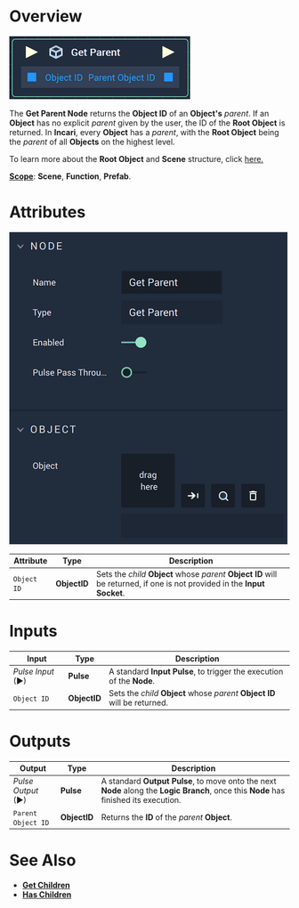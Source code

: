 # Overview

![The Get Parent Node.](../../../.gitbook/assets/getparentnode.png)

The **Get Parent Node** returns the **Object ID** of an **Object's** *parent*. If an **Object** has no explicit *parent* given by the user, the ID of the **Root Object** is returned. In **Incari**, every **Object** has a *parent*, with the **Root Object** being the *parent* of all **Objects** on the highest level. 

To learn more about the **Root Object** and **Scene** structure, click [here.](../../../objects-and-types/scene-objects/README.md#structure-in-a-scene)

[**Scope**](../../overview.md#scopes): **Scene**, **Function**, **Prefab**.

# Attributes

![The Get Parent Node Attributes.](../../../.gitbook/assets/getparentattributes.png)

|Attribute|Type|Description|
|---|---|---|
|`Object ID`|**ObjectID**|Sets the *child* **Object** whose *parent* **Object ID** will be returned, if one is not provided in the **Input Socket**. |

# Inputs

|Input|Type|Description|
|---|---|---|
|*Pulse Input* (►)|**Pulse**|A standard **Input Pulse**, to trigger the execution of the **Node**.|
|`Object ID`|**ObjectID**|Sets the *child* **Object** whose *parent* **Object ID** will be returned. 

# Outputs

|Output|Type|Description|
|---|---|---|
|*Pulse Output* (►)|**Pulse**|A standard **Output Pulse**, to move onto the next **Node** along the **Logic Branch**, once this **Node** has finished its execution.|
|`Parent Object ID`|**ObjectID**|Returns the **ID** of the *parent* **Object**.

# See Also

* [**Get Children**](get-children.md)
* [**Has Children**](has-children.md)

